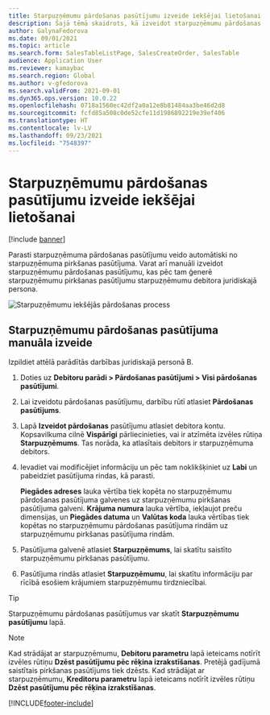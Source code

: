 ```yaml
---
title: Starpuzņēmumu pārdošanas pasūtījumu izveide iekšējai lietošanai
description: Šajā tēmā skaidrots, kā izveidot starpuzņēmumu pārdošanas pasūtījumu iekšējai lietošanai
author: GalynaFedorova
ms.date: 09/01/2021
ms.topic: article
ms.search.form: SalesTableListPage, SalesCreateOrder, SalesTable
audience: Application User
ms.reviewer: kamaybac
ms.search.region: Global
ms.author: v-gfedorova
ms.search.validFrom: 2021-09-01
ms.dyn365.ops.version: 10.0.22
ms.openlocfilehash: 0718a1560ec42df2a0a12e8b81484aa3be46d2d8
ms.sourcegitcommit: fcfd85a508c0de52cfe11d1986892219e39ef406
ms.translationtype: HT
ms.contentlocale: lv-LV
ms.lasthandoff: 09/23/2021
ms.locfileid: "7548397"
---
```

# <a name="create-an-intercompany-sales-order-for-internal-use"></a>Starpuzņēmumu pārdošanas pasūtījumu izveide iekšējai lietošanai

[!include [banner](../../includes/banner.md)]

Parasti starpuzņēmuma pārdošanas pasūtījumu veido automātiski no starpuzņēmuma pirkšanas pasūtījuma. Varat arī manuāli izveidot starpuzņēmumu pārdošanas pasūtījumu, kas pēc tam ģenerē starpuzņēmumu pirkšanas pasūtījumu starpuzņēmumu debitora juridiskajā persona.

![Starpuzņēmumu iekšējās pārdošanas process](media/intercompanyinternalsalesprocess.png)

## <a name="create-an-intercompany-sales-order-manually"></a>Starpuzņēmumu pārdošanas pasūtījuma manuāla izveide

Izpildiet attēlā parādītās darbības juridiskajā personā B.

1. Doties uz **Debitoru parādi \> Pārdošanas pasūtījumi \> Visi pārdošanas pasūtījumi**.
1. Lai izveidotu pārdošanas pasūtījumu, darbību rūtī atlasiet **Pārdošanas pasūtījums**.
1. Lapā **Izveidot pārdošanas** pasūtījumu atlasiet debitora kontu. Kopsavilkuma cilnē **Vispārīgi** pārliecinieties, vai ir atzīmēta izvēles rūtiņa **Starpuzņēmums**. Tas norāda, ka atlasītais debitors ir starpuzņēmuma debitors.
1. Ievadiet vai modificējiet informāciju un pēc tam noklikšķiniet uz **Labi** un pabeidziet pasūtījuma rindas, kā parasti.

    **Piegādes adreses** lauka vērtība tiek kopēta no starpuzņēmumu pārdošanas pasūtījuma galvenes uz starpuzņēmumu pirkšanas pasūtījuma galveni. **Krājuma numura** lauka vērtība, iekļaujot preču dimensijas, un **Piegādes datuma** un **Valūtas koda** lauka vērtības tiek kopētas no starpuzņēmumu pārdošanas pasūtījuma rindām uz starpuzņēmumu pirkšanas pasūtījuma rindām.

1. Pasūtījuma galvenē atlasiet **Starpuzņēmums**, lai skatītu saistīto starpuzņēmumu pirkšanas pasūtījumu.
1. Pasūtījuma rindās atlasiet **Starpuzņēmumu**, lai skatītu informāciju par rīcībā esošiem krājumiem starpuzņēmumu tirdzniecībai.

> [!TIP]
> Starpuzņēmumu pārdošanas pasūtījumus var skatīt **Starpuzņēmumu pasūtījumu** lapā.

> [!NOTE]
> Kad strādājat ar starpuzņēmumu, **Debitoru parametru** lapā ieteicams notīrīt izvēles rūtiņu **Dzēst pasūtījumu pēc rēķina izrakstīšanas**. Pretējā gadījumā saistītais pirkšanas pasūtījums tiek dzēsts. Kad strādājat ar starpuzņēmumu, **Kreditoru parametru** lapā ieteicams notīrīt izvēles rūtiņu **Dzēst pasūtījumu pēc rēķina izrakstīšanas**.

[!INCLUDE[footer-include](../../includes/footer-banner.md)]
